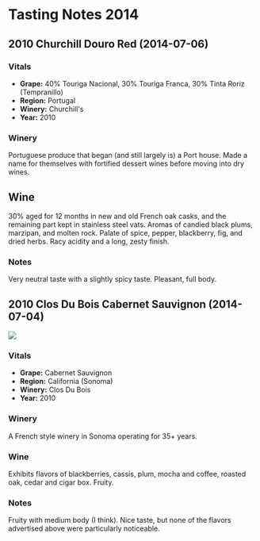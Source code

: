 # Tasting Notes 2014

## 2010 Churchill Douro Red (2014-07-06)

### Vitals

* **Grape:** 40% Touriga Nacional, 30% Touriga Franca, 30% Tinta Roriz (Tempranillo)
* **Region:** Portugal
* **Winery:** Churchill's
* **Year:** 2010

### Winery

Portuguese produce that began (and still largely is) a Port house. Made a name for themselves with fortified dessert wines before moving into dry wines.

## Wine

30% aged for 12 months in new and old French oak casks, and the remaining part kept in stainless steel vats. Aromas of candied black plums, marzipan, and molten rock. Palate of spice, pepper, blackberry, fig, and dried herbs. Racy acidity and a long, zesty finish.

### Notes

Very neutral taste with a slightly spicy taste. Pleasant, full body.

## 2010 Clos Du Bois Cabernet Sauvignon (2014-07-04)

<img src="https://farm4.staticflickr.com/3841/14389706018_d96596996b_c.jpg">

### Vitals

* **Grape:** Cabernet Sauvignon
* **Region:** California (Sonoma)
* **Winery:** Clos Du Bois
* **Year:** 2010

### Winery

A French style winery in Sonoma operating for 35+ years.

### Wine

Exhibits flavors of blackberries, cassis, plum, mocha and coffee, roasted oak, cedar and cigar box. Fruity.

### Notes

Fruity with medium body (I think). Nice taste, but none of the flavors advertised above were particularly noticeable.
